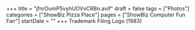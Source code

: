 +++
title = "jfnrOumP5vyhUOVvCRBn.avif"
draft = false
tags = ["Photos"]
categories = ["ShowBiz Pizza Place"]
pages = ["ShowBiz Computer Fun Fair"]
startDate = ""
+++
Trademark Filing Logo (1983)
